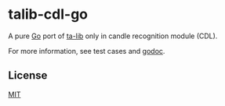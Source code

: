 talib-cdl-go
============

A pure [Go](https://golang.org) port of [ta-lib](https://ta-lib.org) only in
candle recognition module (CDL).

For more information, see test cases and [godoc](https://godoc.org/github.com/iwat/talib-cdl-go).

License
-------

[MIT](https://github.com/iwat/talib-cdl-go/blob/master/LICENSE)

